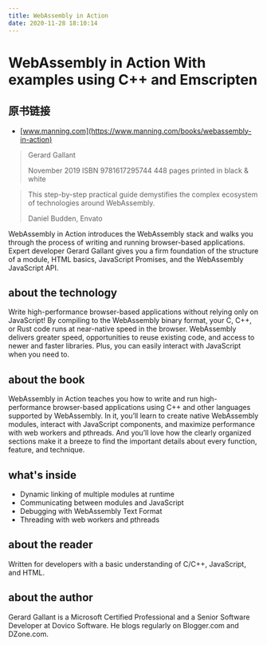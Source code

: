 ```yaml
---
title: WebAssembly in Action
date: 2020-11-28 18:10:14
---
```


# WebAssembly in Action With examples using C++ and Emscripten

## 原书链接
* [www.manning.com](https://www.manning.com/books/webassembly-in-action)

> Gerard Gallant
> 
> November 2019  ISBN 9781617295744  448 pages  printed in black & white

> This step-by-step practical guide demystifies the complex ecosystem of technologies around WebAssembly.
> 
> Daniel Budden, Envato

WebAssembly in Action introduces the WebAssembly stack and walks you through the process of writing and running browser-based applications. Expert developer Gerard Gallant gives you a firm foundation of the structure of a module, HTML basics, JavaScript Promises, and the WebAssembly JavaScript API.

## about the technology
Write high-performance browser-based applications without relying only on JavaScript! By compiling to the WebAssembly binary format, your C, C++, or Rust code runs at near-native speed in the browser. WebAssembly delivers greater speed, opportunities to reuse existing code, and access to newer and faster libraries. Plus, you can easily interact with JavaScript when you need to.

## about the book
WebAssembly in Action teaches you how to write and run high-performance browser-based applications using C++ and other languages supported by WebAssembly. In it, you’ll learn to create native WebAssembly modules, interact with JavaScript components, and maximize performance with web workers and pthreads. And you’ll love how the clearly organized sections make it a breeze to find the important details about every function, feature, and technique.

## what's inside
* Dynamic linking of multiple modules at runtime
* Communicating between modules and JavaScript
* Debugging with WebAssembly Text Format
* Threading with web workers and pthreads

## about the reader
Written for developers with a basic understanding of C/C++, JavaScript, and HTML.

## about the author
Gerard Gallant is a Microsoft Certified Professional and a Senior Software Developer at Dovico Software. He blogs regularly on Blogger.com and DZone.com.
